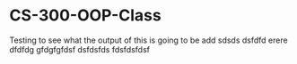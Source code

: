 # CS-300-OOP-Class
Testing to see what the output of this is going to be
add
sdsds
dsfdfd
erere
dfdfdg
gfdgfgfdsf
dsfdsfds
fdsfdsfdsf
